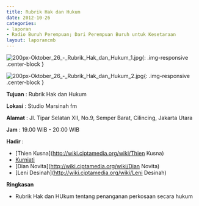 ```yaml
---
title: Rubrik Hak dan Hukum 
date: 2012-10-26
categories:
- laporan
- Radio Buruh Perempuan; Dari Perempuan Buruh untuk Kesetaraan
layout: laporancmb
---
```



![200px-Oktober_26_-_Rubrik_Hak_dan_Hukum_1.jpg](/uploads/200px-Oktober_26_-_Rubrik_Hak_dan_Hukum_1.jpg){: .img-responsive .center-block }

![200px-Oktober_26_-_Rubrik_Hak_dan_Hukum_2.jpg](/uploads/200px-Oktober_26_-_Rubrik_Hak_dan_Hukum_2.jpg){: .img-responsive .center-block }


**Tujuan** : Rubrik Hak dan Hukum 

**Lokasi** : Studio Marsinah fm 

**Alamat** : Jl. Tipar Selatan XII, No.9, Semper Barat, Cilincing, Jakarta Utara 

**Jam** : 19.00 WIB - 20:00 WIB 

**Hadir** :
* [Thien Kusna](http://wiki.ciptamedia.org/wiki/Thien Kusna)
* [Kurniati](http://wiki.ciptamedia.org/wiki/Kurniati)
* [Dian Novita](http://wiki.ciptamedia.org/wiki/Dian Novita)
* [Leni Desinah](http://wiki.ciptamedia.org/wiki/Leni Desinah)

**Ringkasan**  
* Rubrik Hak dan HUkum tentang penanganan perkosaan secara hukum
